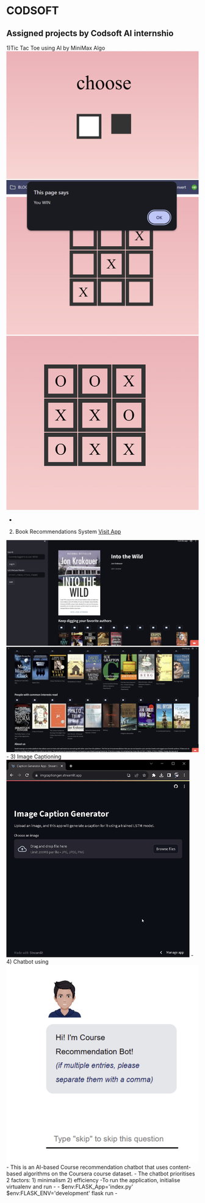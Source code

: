 # CODSOFT
Assigned projects by Codsoft AI internshio
-
1)Tic Tac Toe using AI by MiniMax Algo
<img src="https://github.com/tubakhxn/CODSOFT/blob/main/images/Screenshot%202024-05-13%20233339.png">
<img src="https://github.com/tubakhxn/CODSOFT/blob/main/images/Screenshot%202024-05-13%20233531.png">
<img src="https://github.com/tubakhxn/CODSOFT/blob/main/images/Screenshot%202024-05-13%20233403.png">

-
2) Book Recommendations System
<a href="https://book-recommender.streamlit.app/">Visit App</a>
<img src="https://github.com/tubakhxn/CODSOFT/blob/main/images/book.png">
<img src="https://github.com/tubakhxn/CODSOFT/blob/main/images/book2.png">
-
3) Image Captioning
<img src="https://github.com/tubakhxn/CODSOFT/blob/main/image%20captioning/output/demo.gif">
-
4) Chatbot using 
<img src="https://github.com/tubakhxn/CODSOFT/blob/main/images/chatbot.png">
- This is an AI-based Course recommendation chatbot that uses content-based algorithms on the Coursera course dataset.
- The chatbot prioritises 2 factors: 1) minimalism 2) efficiency
-To run the application, initialise virtualenv and run -
-
$env:FLASK_App='index.py'
$env:FLASK_ENV='development'
flask run
-
